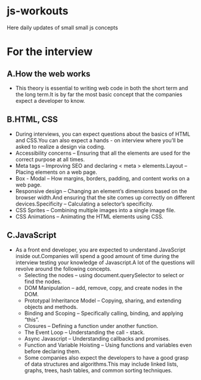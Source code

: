 # js-workouts
Here daily updates of small small js concepts


# For the interview
## A.How the web works
+ This theory is essential to writing web code in both the short term and the long term.It is by far the most basic concept that the companies expect a developer to know.

## B.HTML, CSS
+ During interviews, you can expect questions about the basics of HTML and CSS.You can also expect a hands - on interview where you’ll be asked to realize a design via coding.
+ Accessibility concerns – Ensuring that all the elements are used for the correct purpose at all times.
+ Meta tags – Improving SEO and declaring < meta > elements.Layout – Placing elements on a web page.
+ Box - Modal – How margins, borders, padding, and content works on a web page.
+ Responsive design – Changing an element’s dimensions based on the browser width.And ensuring that the site comes up correctly on different devices.Specificity – Calculating a selector’s specificity.
+ CSS Sprites – Combining multiple images into a single image file.
+ CSS Animations – Animating the HTML elements using CSS.

## C.JavaScript
+ As a front end developer, you are expected to understand JavaScript inside out.Companies will spend a good amount of time during the interview testing your knowledge of Javascript.A lot of the questions will revolve around the following concepts. 
    + Selecting the nodes – using document.querySelector to select or find the nodes.
    + DOM Manipulation – add, remove, copy, and create nodes in the DOM.
    + Prototypal Inheritance Model – Copying, sharing, and extending objects and methods.
    + Binding and Scoping – Specifically calling, binding, and applying “this”.
    + Closures – Defining a function under another function.
    + The Event Loop – Understanding the call - stack.
    + Async Javascript – Understanding callbacks and promises. 
    + Function and Variable Hoisting – Using functions and variables even before declaring them.
    + Some companies also expect the developers to have a good grasp of data structures and algorithms.This may include linked lists, graphs, trees, hash tables, and common sorting techniques. 